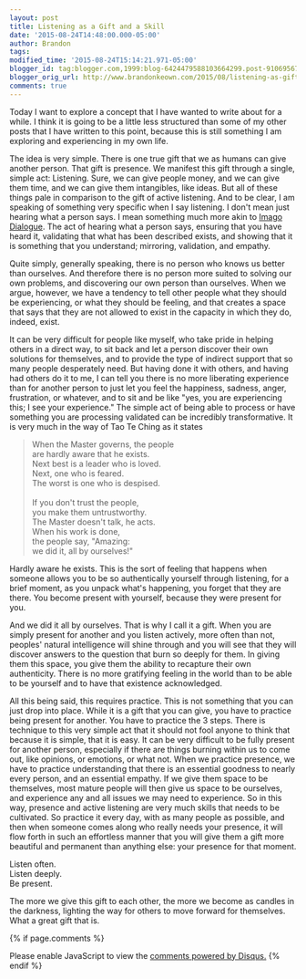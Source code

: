 ```yaml
---
layout: post
title: Listening as a Gift and a Skill
date: '2015-08-24T14:48:00.000-05:00'
author: Brandon
tags:
modified_time: '2015-08-24T15:14:21.971-05:00'
blogger_id: tag:blogger.com,1999:blog-6424479588103664299.post-9106956736799208753
blogger_orig_url: http://www.brandonkeown.com/2015/08/listening-as-gift-and-skill.html
comments: true
---
```


Today I want to explore a concept that I have wanted to write about for a while.  I think it is going to be a little less structured than some of my other posts that I have written to this point, because this is still something I am exploring and experiencing in my own life.

The idea is very simple.  There is one true gift that we as humans can give another person.  That gift is presence.  We manifest this gift through a single, simple act: Listening.  Sure, we can give people money, and we can give them time, and we can give them intangibles, like ideas.  But all of these things pale in comparison to the gift of active listening.  And to be clear, I am speaking of something very specific when I say listening.  I don't mean just hearing what a person says.  I mean something much more akin to [Imago Dialogue](http://www.integralpsychology.org/uploads/1/5/3/0/15300482/the_imago_dialogue_101.pdf).  The act of hearing what a person says, ensuring that you have heard it, validating that what has been described exists, and showing that it is something that you understand; mirroring, validation, and empathy.

Quite simply, generally speaking, there is no person who knows us better than ourselves.  And therefore there is no person more suited to solving our own problems, and discovering our own person than ourselves.  When we argue, however, we have a tendency to tell other people what they should be experiencing, or what they should be feeling, and that creates a space that says that they are not allowed to exist in the capacity in which they do, indeed, exist.

It can be very difficult for people like myself, who take pride in helping others in a direct way, to sit back and let a person discover their own solutions for themselves, and to provide the type of indirect support that so many people desperately need.  But having done it with others, and having had others do it to me, I can tell you there is no more liberating experience than for another person to just let you feel the happiness, sadness, anger, frustration, or whatever, and to sit and be like "yes, you are experiencing this; I see your experience."  The simple act of being able to process or have something you are processing validated can be incredibly transformative.  It is very much in the way of Tao Te Ching as it states

> When the Master governs, the people<br />
> are hardly aware that he exists.<br />
> Next best is a leader who is loved.<br />
> Next, one who is feared.<br />
> The worst is one who is despised.<br />
><br />
> If you don't trust the people,<br />
> you make them untrustworthy.<br />
> The Master doesn't talk, he acts.<br />
> When his work is done,<br />
> the people say, "Amazing:<br />
> we did it, all by ourselves!"<br />


Hardly aware he exists.  This is the sort of feeling that happens when someone allows you to be so authentically yourself through listening, for a brief moment, as you unpack what's happening, you forget that they are there.  You become present with yourself, because they were present for you.

And we did it all by ourselves.  That is why I call it a gift.  When you are simply present for another and you listen actively, more often than not, peoples' natural intelligence will shine through and you will see that they will discover answers to the question that burn so deeply for them.  In giving them this space, you give them the ability to recapture their own authenticity.  There is no more gratifying feeling in the world than to be able to be yourself and to have that existence acknowledged.

All this being said, this requires practice.  This is not something that you can just drop into place.  While it is a gift that you can give, you have to practice being present for another.  You have to practice the 3 steps.  There is technique to this very simple act that it should not fool anyone to think that because it is simple, that it is easy.  It can be very difficult to be fully present for another person, especially if there are things burning within us to come out, like opinions, or emotions, or what not.  When we practice presence, we have to practice understanding that there is an essential goodness to nearly every person, and an essential empathy.  If we give them space to be themselves, most mature people will then give us space to be ourselves, and experience any and all issues we may need to experience.  So in this way, presence and active listening are very much skills that needs to be cultivated.  So practice it every day, with as many people as possible, and then when someone comes along who really needs your presence, it will flow forth in such an effortless manner that you will give them a gift more beautiful and permanent than anything else: your presence for that moment.

Listen often.<br />
Listen deeply.<br />
Be present.<br />

The more we give this gift to each other, the more we become as candles in the darkness, lighting the way for others to move forward for themselves.  What a great gift that is.

{% if page.comments %}
<div id="disqus_thread"></div>
<script>
    /**
     *  RECOMMENDED CONFIGURATION VARIABLES: EDIT AND UNCOMMENT THE SECTION BELOW TO INSERT DYNAMIC VALUES FROM YOUR PLATFORM OR CMS.
     *  LEARN WHY DEFINING THESE VARIABLES IS IMPORTANT: https://disqus.com/admin/universalcode/#configuration-variables
     */
    var PAGE_URL = "http://www.brandonkeown.com/2015/08/listening-as-gift-and-skill.html";
    var PAGE_IDENTIFIER = "listening-as-gift-and-skill";

    var disqus_config = function () {
        this.page.url = PAGE_URL;  // Replace PAGE_URL with your page's canonical URL variable
        this.page.identifier = PAGE_IDENTIFIER; // Replace PAGE_IDENTIFIER with your page's unique identifier variable
    };

    (function() {  // DON'T EDIT BELOW THIS LINE
        var d = document, s = d.createElement('script');

        s.src = '//theqabalist.disqus.com/embed.js';

        s.setAttribute('data-timestamp', +new Date());
        (d.head || d.body).appendChild(s);
    })();
</script>
<noscript>Please enable JavaScript to view the <a href="https://disqus.com/?ref_noscript" rel="nofollow">comments powered by Disqus.</a></noscript>
{% endif %}
